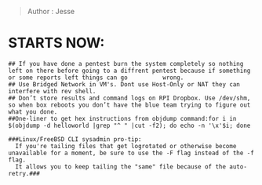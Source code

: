 > Author : Jesse 

# STARTS NOW:

    ## If you have done a pentest burn the system completely so nothing left on there before going to a diffrent pentest because if something or some reports left things can go          wrong.
    ## Use Bridged Network in VM's. Dont use Host-Only or NAT they can interfere with rev shell.
    ## Don’t store results and command logs on RPI Dropbox. Use /dev/shm, so when box reboots you don’t have the blue team trying to figure out what you done.
    ##One-liner to get hex instructions from objdump command:for i in $(objdump -d helloworld |grep "^ " |cut -f2); do echo -n '\x'$i; done
    
    ###Linux/FreeBSD CLI sysadmin pro-tip: 
      If you're tailing files that get logrotated or otherwise become unavailable for a moment, be sure to use the -F flag instead of the -f flag. 
      It allows you to keep tailing the "same" file because of the auto-retry.###

  
